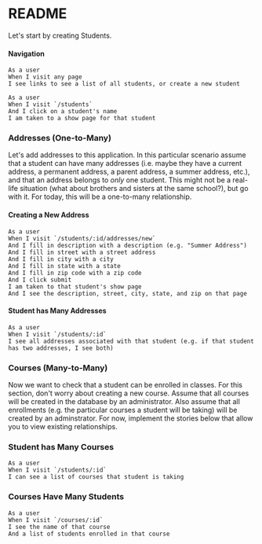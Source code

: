 # README

Let's start by creating Students.
<!--
#### User Can See an Individual Student

```
As a user
When I visit `/students/:id`
I see the name of a student
``` -->

<!-- #### User Can See a List of Students

```
As a user
When I visit `/students`
I see a list of student names
``` -->

<!-- #### User Can Create a Student

```
As a user
When I visit `/students/new`
And I fill in name
And I click submit
I am on the student show page
And I see that student's name
``` -->
<!--
#### User Can Edit a Student

```
As a user
When I visit `/students/:id/edit`
And I enter a new name
And I click submit
I am on the student show page
And I can see that student's new name
``` -->

<!-- #### User Can Delete a Student

```
As a user
When I visit `/students`
And I click "Delete" next to a student's name
I see the students index
And that student's name is no longer on the page
``` -->

#### Navigation

```
As a user
When I visit any page
I see links to see a list of all students, or create a new student
```

```
As a user
When I visit `/students`
And I click on a student's name
I am taken to a show page for that student
```

### Addresses (One-to-Many)

Let's add addresses to this application. In this particular scenario assume that a student can have many addresses (i.e. maybe they have a current address, a permanent address, a parent address, a summer address, etc.), and that an address belongs to *only* one student. This might not be a real-life situation (what about brothers and sisters at the same school?), but go with it. For today, this will be a one-to-many relationship.

#### Creating a New Address

```
As a user
When I visit `/students/:id/addresses/new`
And I fill in description with a description (e.g. "Summer Address")
And I fill in street with a street address
And I fill in city with a city
And I fill in state with a state
And I fill in zip code with a zip code
And I click submit
I am taken to that student's show page
And I see the description, street, city, state, and zip on that page
```

#### Student has Many Addresses

```
As a user
When I visit `/students/:id`
I see all addresses associated with that student (e.g. if that student has two addresses, I see both)
```

### Courses (Many-to-Many)

Now we want to check that a student can be enrolled in classes. For this section, don't worry about creating a new course. Assume that all courses will be created in the database by an administrator. Also assume that all enrollments (e.g. the particular courses a student will be taking) will be created by an adminstrator. For now, implement the stories below that allow you to view existing relationships.

### Student has Many Courses

```
As a user
When I visit `/students/:id`
I can see a list of courses that student is taking
```

### Courses Have Many Students

```
As a user
When I visit `/courses/:id`
I see the name of that course
And a list of students enrolled in that course
```
